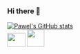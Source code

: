 ### Hi there 👋

[![Pawel's GitHub stats](https://github-readme-stats.vercel.app/api?username=Pawel-Iskra)](https://github.com/anuraghazra/github-readme-stats)
<br>
<img src= "https://user-images.githubusercontent.com/52103903/145461848-16436bdc-2aa0-44d4-9b8f-bc585f2d835f.png" width="42" height="32">
<img src= "https://user-images.githubusercontent.com/52103903/145464321-38feeaf1-8b4a-4b7c-9008-68815e49469e.png" width="40" height="40">




<!--
**Pawel-Iskra/Pawel-Iskra** is a ✨ _special_ ✨ repository because its `README.md` (this file) appears on your GitHub profile.

Here are some ideas to get you started:

- 🔭 I’m currently working on ...
- 🌱 I’m currently learning ...
- 👯 I’m looking to collaborate on ...
- 🤔 I’m looking for help with ...
- 💬 Ask me about ...
- 📫 How to reach me: ...
- 😄 Pronouns: ...
- ⚡ Fun fact: ...
-->
